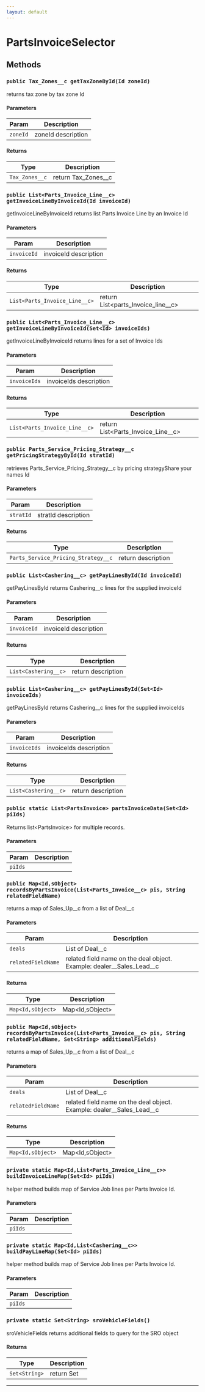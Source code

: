```yaml
---
layout: default
---
```

# PartsInvoiceSelector
## Methods
### `public Tax_Zones__c getTaxZoneById(Id zoneId)`

returns tax zone by tax zone Id

#### Parameters

|Param|Description|
|---|---|
|`zoneId`|zoneId description|

#### Returns

|Type|Description|
|---|---|
|`Tax_Zones__c`|return Tax_Zones__c|

### `public List<Parts_Invoice_Line__c> getInvoiceLineByInvoiceId(Id invoiceId)`

getInvoiceLineByInvoiceId returns list Parts Invoice Line by an Invoice Id

#### Parameters

|Param|Description|
|---|---|
|`invoiceId`|invoiceId description|

#### Returns

|Type|Description|
|---|---|
|`List<Parts_Invoice_Line__c>`|return List<parts_Invoice_line__c>|

### `public List<Parts_Invoice_Line__c> getInvoiceLineByInvoiceId(Set<Id> invoiceIds)`

getInvoiceLineByInvoiceId returns lines for a set of Invoice Ids

#### Parameters

|Param|Description|
|---|---|
|`invoiceIds`|invoiceIds description|

#### Returns

|Type|Description|
|---|---|
|`List<Parts_Invoice_Line__c>`|return List<Parts_Invoice_Line__c>|

### `public Parts_Service_Pricing_Strategy__c getPricingStrategyById(Id stratId)`

retrieves Parts_Service_Pricing_Strategy__c by pricing strategyShare your names Id

#### Parameters

|Param|Description|
|---|---|
|`stratId`|stratId description|

#### Returns

|Type|Description|
|---|---|
|`Parts_Service_Pricing_Strategy__c`|return description|

### `public List<Cashering__c> getPayLinesById(Id invoiceId)`

getPayLinesById returns Cashering__c lines for the supplied invoiceId

#### Parameters

|Param|Description|
|---|---|
|`invoiceId`|invoiceId description|

#### Returns

|Type|Description|
|---|---|
|`List<Cashering__c>`|return description|

### `public List<Cashering__c> getPayLinesById(Set<Id> invoiceIds)`

getPayLinesById returns Cashering__c lines for the supplied invoiceIds

#### Parameters

|Param|Description|
|---|---|
|`invoiceIds`|invoiceIds description|

#### Returns

|Type|Description|
|---|---|
|`List<Cashering__c>`|return description|

### `public static List<PartsInvoice> partsInvoiceData(Set<Id> piIds)`

Returns list&lt;PartsInvoice&gt; for multiple records.

#### Parameters

|Param|Description|
|---|---|
|`piIds`||

### `public Map<Id,sObject> recordsByPartsInvoice(List<Parts_Invoice__c> pis, String relatedFieldName)`

returns a map of Sales_Up__c from a list of Deal__c

#### Parameters

|Param|Description|
|---|---|
|`deals`|List of Deal__c|
|`relatedFieldName`|related field name on the deal object. Example: dealer__Sales_Lead__c|

#### Returns

|Type|Description|
|---|---|
|`Map<Id,sObject>`|Map<Id,sObject>|

### `public Map<Id,sObject> recordsByPartsInvoice(List<Parts_Invoice__c> pis, String relatedFieldName, Set<String> additionalFields)`

returns a map of Sales_Up__c from a list of Deal__c

#### Parameters

|Param|Description|
|---|---|
|`deals`|List of Deal__c|
|`relatedFieldName`|related field name on the deal object. Example: dealer__Sales_Lead__c|

#### Returns

|Type|Description|
|---|---|
|`Map<Id,sObject>`|Map<Id,sObject>|

### `private static Map<Id,List<Parts_Invoice_Line__c>> buildInvoiceLineMap(Set<Id> piIds)`

helper method builds map of Service Job lines per Parts Invoice Id.

#### Parameters

|Param|Description|
|---|---|
|`piIds`||

### `private static Map<Id,List<Cashering__c>> buildPayLineMap(Set<Id> piIds)`

helper method builds map of Service Job lines per Parts Invoice Id.

#### Parameters

|Param|Description|
|---|---|
|`piIds`||

### `private static Set<String> sroVehicleFields()`

sroVehicleFields returns additional fields to query for the SRO object

#### Returns

|Type|Description|
|---|---|
|`Set<String>`|return Set<String>|

---
